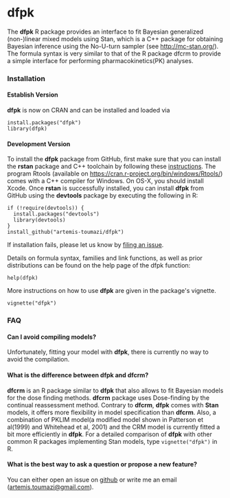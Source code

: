 # dfpk

The **dfpk** R package provides an interface to fit Bayesian generalized (non-)linear mixed models using Stan, which is a C++ package for obtaining Bayesian inference using the No-U-turn sampler (see http://mc-stan.org/). The formula syntax is very similar to that of the R package dfcrm to provide a simple interface for performing pharmacokinetics(PK) analyses.

### Installation

#### Establish Version

**dfpk** is now on CRAN and can be installed and loaded via
```{r}
install.packages("dfpk")
library(dfpk)
```
#### Development Version
To install the **dfpk** package from GitHub, first make sure that you can install the **rstan** package and C++ toolchain by following these [instructions](https://github.com/stan-dev/rstan/wiki/RStan-Getting-Started). The program Rtools (available on https://cran.r-project.org/bin/windows/Rtools/) comes with a C++ compiler for Windows. On OS-X, you should install Xcode. Once **rstan** is successfully installed, you can install **dfpk** from GitHub using the **devtools** package by executing the following in R:

```{r}
if (!require(devtools)) {
  install.packages("devtools")
  library(devtools)
}
install_github("artemis-toumazi/dfpk")
```

If installation fails, please let us know by [filing an issue](https://github.com/artemis-toumazi/dfpk/issues).

Details on formula syntax, families and link functions, as well as prior distributions can be found on the help page of the dfpk function:
```{r help.dfpk, eval=FALSE}
help(dfpk) 
``` 

More instructions on how to use **dfpk** are given in the package's vignette.
```{r vignette, eval=FALSE}
vignette("dfpk") 
``` 
### FAQ

#### Can I avoid compiling models? 

Unfortunately, fitting your model with **dfpk**, there is currently no way to avoid the compilation. 

#### What is the difference between dfpk and dfcrm? 

**dfcrm** is an R package similar to **dfpk** that also allows to fit Bayesian models for the dose finding methods. **dfcrm** package uses Dose-finding by the continual reassessment method. 
Contrary to **dfcrm**, **dfpk** comes with **Stan** models, it offers more flexibility in model specification than **dfcrm**. Also, a combination of PKLIM model(a modified model shown in Patterson et al(1999) and Whitehead et al, 2001) and the CRM model is currently fitted a bit more efficiently in **dfpk**. For a detailed comparison of **dfpk** with other common R packages implementing Stan models, type `vignette("dfpk")` in R. 

#### What is the best way to ask a question or propose a new feature? 

You can either open an issue on [github](https://github.com/artemis-toumazi/dfpk) or write me an email (artemis.toumazi@gmail.com).
